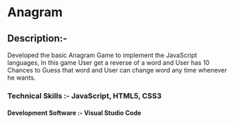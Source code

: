 # Anagram

## Description:-
Developed the basic Anagram Game to implement the JavaScript languages, In this game User get a reverse of a word and User has 10 Chances to Guess that word and User can change word any time whenever he wants.

### Technical Skills :-   JavaScript, HTML5, CSS3

#### Development Software :-   Visual Studio Code
